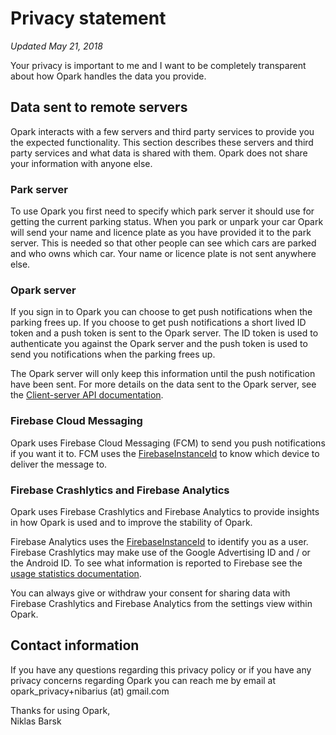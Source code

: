 # Privacy statement

_Updated May 21, 2018_

Your privacy is important to me and I want to be completely transparent
about how Opark handles the data you provide.

## Data sent to remote servers

Opark interacts with a few servers and third party services to provide
you the expected functionality. This section describes these servers and
third party services and what data is shared with them. Opark does not
share your information with anyone else.

### Park server

To use Opark you first need to specify which park server it should
use for getting the current parking status. When you park or unpark your
car Opark will send your name and licence plate as you have provided it
to the park server. This is needed so that other people can see which
cars are parked and who owns which car. Your name or licence plate is
not sent anywhere else.

### Opark server

If you sign in to Opark you can choose to get push notifications when
the parking frees up. If you choose to get push notifications a short
lived ID token and a push token is sent to the Opark server. The ID
token is used to authenticate you against the Opark server and the push
token is used to send you notifications when the parking frees up.

The Opark server will only keep this information until the push
notification have been sent. For more details on the data sent to the
Opark server, see the [Client-server API documentation](https://opera-park.appspot.com/doc/api).

### Firebase Cloud Messaging

Opark uses Firebase Cloud Messaging (FCM) to send you push notifications
if you want it to. FCM uses the [FirebaseInstanceId](https://firebase.google.com/docs/reference/android/com/google/firebase/iid/FirebaseInstanceId)
to know which device to deliver the message to.

### Firebase Crashlytics and Firebase Analytics

Opark uses Firebase Crashlytics and Firebase Analytics to provide
insights in how Opark is used and to improve the stability of Opark.

Firebase Analytics uses the [FirebaseInstanceId](https://firebase.google.com/docs/reference/android/com/google/firebase/iid/FirebaseInstanceId)
to identify you as a user. Firebase Crashlytics may make use of the
Google Advertising ID and / or the Android ID. To see what information
is reported to Firebase see the
[usage statistics documentation](https://opera-park.appspot.com/doc/usage_statistics).

You can always give or withdraw your consent for sharing data with
Firebase Crashlytics and Firebase Analytics from the settings view
within Opark.

## Contact information
If you have any questions regarding this privacy policy or if you have
any privacy concerns regarding Opark you can reach me by email at
opark_privacy+nibarius (at) gmail.com

Thanks for using Opark,<br>
Niklas Barsk

